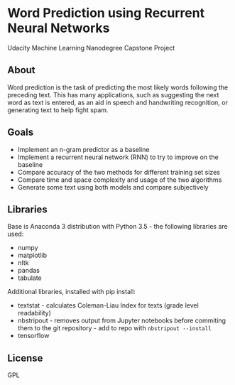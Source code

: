 
# Word Prediction using Recurrent Neural Networks

Udacity Machine Learning Nanodegree Capstone Project


## About

Word prediction is the task of predicting the most likely words following the
preceding text. This has many applications, such as suggesting the next word as
text is entered, as an aid in speech and handwriting recognition, or generating
text to help fight spam.


## Goals

* Implement an n-gram predictor as a baseline
* Implement a recurrent neural network (RNN) to try to improve on the baseline
* Compare accuracy of the two methods for different training set sizes
* Compare time and space complexity and usage of the two algorithms
* Generate some text using both models and compare subjectively


## Libraries

Base is Anaconda 3 distribution with Python 3.5 - the following libraries are used:

- numpy
- matplotlib
- nltk
- pandas
- tabulate

Additional libraries, installed with pip install:

- textstat - calculates Coleman-Liau Index for texts (grade level readability)
- nbstripout - removes output from Jupyter notebooks before commiting them to the git repository - add to repo with `nbstripout --install`
- tensorflow


## License

GPL
